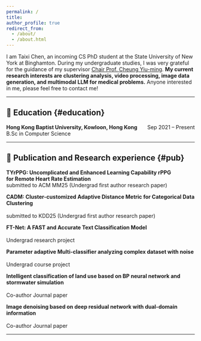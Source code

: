 ```yaml
---
permalink: /
title:
author_profile: true
redirect_from: 
  - /about/
  - /about.html
---
```

I am Taixi Chen, an incoming CS PhD student at the State University of New York at Binghamton. During my undergraduate studies, I was very grateful for the guidance of my supervisor <a href="https://www.comp.hkbu.edu.hk/~ymc/"> Chair Prof. Cheung Yiu-ming</a>. **My current research interests are clustering analysis, video processing, image data generation, and multimodal LLM for medical problems.** Anyone interested in me, please feel free to contact me!

---

## 📖 Education {#education}
**Hong Kong Baptist University, Kowloon, Hong Kong**     <span style="float: right;">Sep 2021 – Present</span>
<br>
B.Sc in Computer Science

---

## 📖 Publication and Research experience {#pub}
**TYrPPG: Uncomplicated and Enhanced Learning Capability rPPG**  
**for Remote Heart Rate Estimation**
<br>
submitted to ACM MM25 (Undergrad first author research paper)
<br>

**CADM: Cluster-customized Adaptive Distance Metric for Categorical Data Clustering**     
<br>
submitted to KDD25 (Undergrad first author research paper)
<br>


**FT-Net: A FAST and Accurate Text Classification Model**     
<br>
Undergrad research project
<br>

**Parameter adaptive Multi-classifier analyzing complex dataset with noise**  
<br>
Undergrad course project
<br>

**Intelligent classification of land use based on BP neural network and stormwater simulation**  
<br>
Co-author Journal paper
<br> 


**Image denoising based on deep residual network with dual-domain information**     
<br>
Co-author Journal paper
<br>

---
<div style="width: 100%; margin: auto;">
      <script type='text/javascript' id='clustrmaps' src='//cdn.clustrmaps.com/map_v2.js?cl=ffffff&w=300&t=tt&d=oMV34JLFA3Jp3H41-As6Lgg-0IQPFESA6TJlIwAjQWs'></script>
      <br>
</div>



